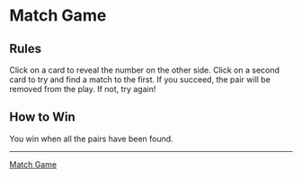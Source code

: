 # Match Game

## Rules

Click on a card to reveal the number on the other side. Click on a second card to try and find a match to the first. If you succeed, the pair will be removed from the play. If not, try again!

## How to Win

You win when all the pairs have been found.

---------------------

[Match Game](https://gunasai.github.io/match-game)